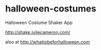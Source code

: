 halloween-costumes
==================

Halloween Costume Shaker App

http://shake.juliecameron.com/

also at http://whattobeforhalloween.com
